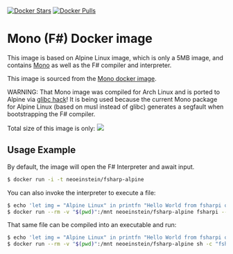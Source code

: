 [![Docker Stars](https://img.shields.io/docker/stars/neoeinstein/fsharp-alpine.svg?style=flat-square)](https://hub.docker.com/r/neoeinstein/fsharp-alpine/)
[![Docker Pulls](https://img.shields.io/docker/pulls/neoeinstein/fsharp-alpine.svg?style=flat-square)](https://hub.docker.com/r/neoeinstein/fsharp-alpine/)

Mono (F#) Docker image
======================

This image is based on Alpine Linux image, which is only a 5MB image, and contains
[Mono](http://www.mono-project.com/) as well as the F# compiler and interpreter.

This image is sourced from the [Mono docker image](https://hub.docker.com/r/neoeinstein/mono-alpine/).

WARNING: That Mono image was compiled for Arch Linux and is ported to Alpine via
[glibc hack](https://github.com/gliderlabs/docker-alpine/issues/11)! It is being used
because the current Mono package for Alpine Linux (based on musl instead of glibc)
generates a segfault when bootstrapping the F# compiler.

Total size of this image is only:
[![](https://badge.imagelayers.io/neoeinstein/mono-alpine:latest.svg)](https://imagelayers.io/?images=neoeinstein/fsharp-alpine:latest 'Get your own badge on imagelayers.io')


Usage Example
-------------

By default, the image will open the F# Interpreter and await input.

```bash
$ docker run -i -t neoeinstein/fsharp-alpine
```

You can also invoke the interpreter to execute a file:

```bash
$ echo 'let img = "Alpine Linux" in printfn "Hello World from fsharpi on %s" img' > qq.fsi
$ docker run --rm -v "$(pwd)":/mnt neoeinstein/fsharp-alpine fsharpi --exec /mnt/qq.fsi
```

That same file can be compiled into an executable and run:
```bash
$ echo 'let img = "Alpine Linux" in printfn "Hello World from fsharpi on %s" img' > qq.fs
$ docker run --rm -v "$(pwd)":/mnt neoeinstein/fsharp-alpine sh -c "fsharpc -out:/mnt/qq.exe /mnt/qq.fs && mono /mnt/qq.exe"
```
